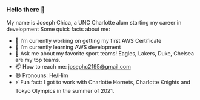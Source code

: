 ### Hello there 👋
My name is Joseph Chica, a UNC Charlotte alum starting my career in development
Some quick facts about me:

- 🔭 I’m currently working on getting my first AWS Certificate
- 🌱 I’m currently learning AWS development
- 💬 Ask me about my favorite sport teams! Eagles, Lakers, Duke, Chelsea are my top teams.
- 📫 How to reach me: josephc2195@gmail.com
- 😄 Pronouns: He/Him
- ⚡ Fun fact: I got to work with Charlotte Hornets, Charlotte Knights and Tokyo Olympics in the summer of 2021. 

<!--
**josephc2195/josephc2195** is a ✨ _special_ ✨ repository because its `README.md` (this file) appears on your GitHub profile.

Here are some ideas to get you started:


- 😄 Pronouns: ...
- ⚡ Fun fact: ...
-->
